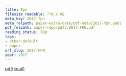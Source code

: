 ```yaml
---
title: Fpn
filesize_readable: 770.6 KB
meta_key: 2017-fpn
meta_relpath: paper-extra-data/pdf-meta/2017-fpn.yaml
pdf_relpath: paper-repo/pdfs/2017-FPN.pdf
reading_status: TBD
tags:
- other-default
- paper
url_slug: 2017-FPN
year: 2017
---
```


[pdf(local)](../../paper-repo/pdfs/2017-FPN.pdf)
